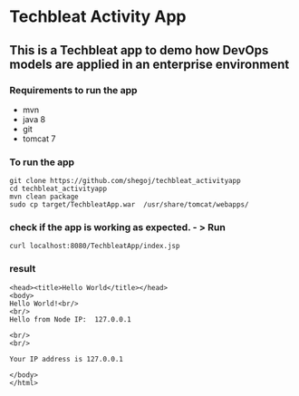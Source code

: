# Techbleat Activity App
## This is a Techbleat app to demo how DevOps models are applied  in an enterprise environment 

### Requirements to run the app
* mvn
* java 8
* git 
* tomcat 7

### To run the app

```
git clone https://github.com/shegoj/techbleat_activityapp
cd techbleat_activityapp
mvn clean package 
sudo cp target/TechbleatApp.war  /usr/share/tomcat/webapps/
```

### check if the app is working as expected. - > Run 
```
curl localhost:8080/TechbleatApp/index.jsp
```
### result 
```<html>
<head><title>Hello World</title></head>
<body>
Hello World!<br/>
<br/>
Hello from Node IP:  127.0.0.1

<br/>
<br/>

Your IP address is 127.0.0.1

</body>
</html>
```




